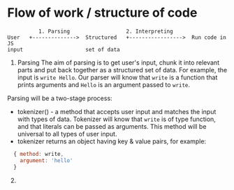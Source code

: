 # Flow of work / structure of code

```plain
          1. Parsing                  2. Interpreting
User   +-------------->  Structured   +----------------->  Run code in JS
input                    set of data
```

1. Parsing
The aim of parsing is to get user's input, chunk it into relevant parts and put back together as a structured set of data.
For example, the input is `write Hello`. Our parser will know that `write` is a function that prints arguments and `Hello` is an argument passed to `write`.

Parsing will be a two-stage process:
  * tokenizer() - a method that accepts user input and matches the input with types of data. Tokenizer will know that `write` is of type function, and that literals can be passed as arguments. This method will be universal to all types of user input.
  * tokenizer returns an object having key & value pairs, for example:
```js
  { method: write,
    argument: 'hello'
  }
```

2. 
